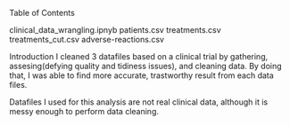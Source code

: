 Table of Contents

clinical_data_wrangling.ipnyb
patients.csv
treatments.csv
treatments_cut.csv
adverse-reactions.csv

Introduction
I cleaned 3 datafiles based on a clinical trial by gathering, assesing(defying quality and tidiness issues),
and cleaning data. By doing that, I was able to find more accurate, trastworthy result from each data files.

Datafiles I used for this analysis are not real clinical data, although it is messy enough to perform data cleaning.
